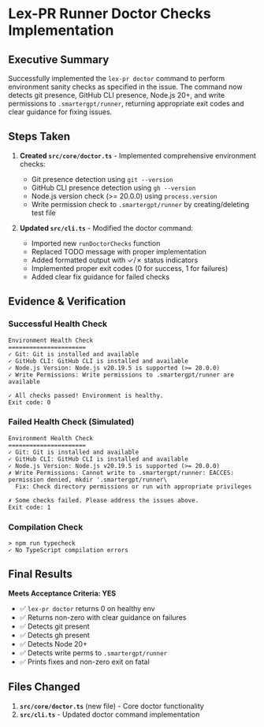 # Lex-PR Runner Doctor Checks Implementation

## Executive Summary

Successfully implemented the `lex-pr doctor` command to perform environment sanity checks as specified in the issue. The command now detects git presence, GitHub CLI presence, Node.js 20+, and write permissions to `.smartergpt/runner`, returning appropriate exit codes and clear guidance for fixing issues.

## Steps Taken

1. **Created `src/core/doctor.ts`** - Implemented comprehensive environment checks:
   - Git presence detection using `git --version`
   - GitHub CLI presence detection using `gh --version`
   - Node.js version check (>= 20.0.0) using `process.version`
   - Write permission check to `.smartergpt/runner` by creating/deleting test file

2. **Updated `src/cli.ts`** - Modified the doctor command:
   - Imported new `runDoctorChecks` function
   - Replaced TODO message with proper implementation
   - Added formatted output with ✓/✗ status indicators
   - Implemented proper exit codes (0 for success, 1 for failures)
   - Added clear fix guidance for failed checks

## Evidence & Verification

### Successful Health Check
```
Environment Health Check
======================
✓ Git: Git is installed and available
✓ GitHub CLI: GitHub CLI is installed and available
✓ Node.js Version: Node.js v20.19.5 is supported (>= 20.0.0)
✓ Write Permissions: Write permissions to .smartergpt/runner are available

✓ All checks passed! Environment is healthy.
Exit code: 0
```

### Failed Health Check (Simulated)
```
Environment Health Check
======================
✓ Git: Git is installed and available
✓ GitHub CLI: GitHub CLI is installed and available
✓ Node.js Version: Node.js v20.19.5 is supported (>= 20.0.0)
✗ Write Permissions: Cannot write to .smartergpt/runner: EACCES: permission denied, mkdir '.smartergpt/runner\
  Fix: Check directory permissions or run with appropriate privileges

✗ Some checks failed. Please address the issues above.
Exit code: 1
```

### Compilation Check
```
> npm run typecheck
✓ No TypeScript compilation errors
```

## Final Results

**Meets Acceptance Criteria: YES**

- ✅ `lex-pr doctor` returns 0 on healthy env
- ✅ Returns non-zero with clear guidance on failures
- ✅ Detects git present
- ✅ Detects gh present  
- ✅ Detects Node 20+
- ✅ Detects write perms to `.smartergpt/runner`
- ✅ Prints fixes and non-zero exit on fatal

## Files Changed

1. **`src/core/doctor.ts`** (new file) - Core doctor functionality
2. **`src/cli.ts`** - Updated doctor command implementation
